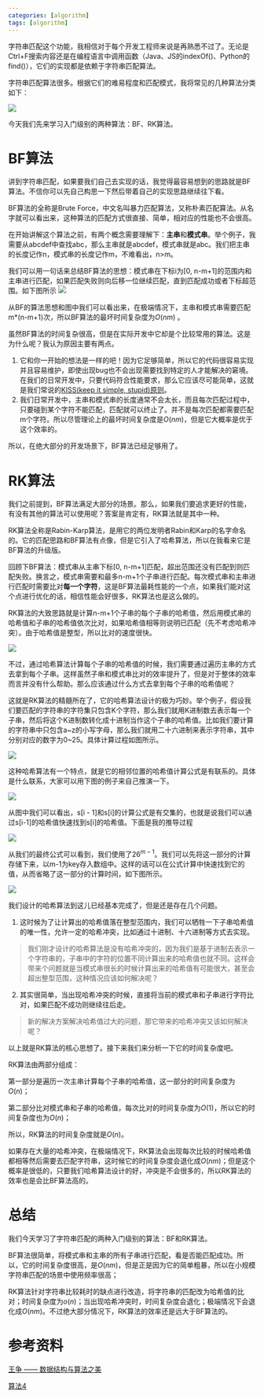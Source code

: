 ```yaml
---
categories: [algorithm]
tags: [algorithm]
---
```


字符串匹配这个功能，我相信对于每个开发工程师来说是再熟悉不过了。无论是Ctrl+F搜索内容还是在编程语言中调用函数（Java、JS的indexOf()、Python的find()），它们的实现都是依赖于字符串匹配算法。

字符串匹配算法很多。根据它们的难易程度和匹配模式，我将常见的几种算法分类如下：

![](https://raw.githubusercontent.com/vinceDa/image-host/main/img/1629740009970-23a8807d-a09f-479c-b48a-2b80ebd8d1a5.png)

今天我们先来学习入门级别的两种算法：BF、RK算法。

# BF算法

讲到字符串匹配，如果要我们自己去实现的话，我觉得最容易想到的思路就是BF算法。不信你可以先自己构思一下然后带着自己的实现思路继续往下看。

BF算法的全称是Brute Force，中文名叫暴力匹配算法，又称朴素匹配算法。从名字就可以看出来，这种算法的匹配方式很直接、简单，相对应的性能也不会很高。

在开始讲解这个算法之前，有两个概念需要理解下：**主串**和**模式串**。举个例子，我需要从abcdef中查找abc，那么主串就是abcdef，模式串就是abc。我们把主串的长度记作n，模式串的长度记作m，不难看出，n>m。

我们可以用一句话来总结BF算法的思想：模式串在下标i为[0, n-m+1]的范围内和主串进行匹配，如果匹配失败则向后移一位继续匹配，直到匹配成功或者下标超范围。如下图所示
![](https://raw.githubusercontent.com/vinceDa/image-host/main/img/1629740017085-78e857a7-832f-43e4-9b7a-ad790fe4f25f.jpeg)


从BF的算法思想和图中我们可以看出来，在极端情况下，主串和模式串需要匹配m*(n-m+1)次，所以BF算法的最坏时间复杂度为$O(nm)$ 。

虽然BF算法的时间复杂很高，但是在实际开发中它却是个比较常用的算法。这是为什么呢？我认为原因主要有两点。

1. 它和你一开始的想法是一样的吧！因为它足够简单，所以它的代码很容易实现并且容易维护，即使出现bug也不会出现需要找到特定的人才能解决的窘境。在我们的日常开发中，只要代码符合性能要求，那么它应该尽可能简单，这就是我们常说的[KISS(keep it simple, stupid)原则](https://baike.baidu.com/item/KISS%E5%8E%9F%E5%88%99/3242383)。
2. 我们日常开发中，主串和模式串的长度通常不会太长，而且每次匹配过程中，只要碰到某个字符不能匹配，匹配就可以终止了。并不是每次匹配都需要匹配m个字符。所以尽管理论上的最坏时间复杂度是$O(nm)$，但是它大概率是优于这个效率的。

所以，在绝大部分的开发场景下，BF算法已经足够用了。

# RK算法

我们之前提到，BF算法满足大部分的场景。那么，如果我们要追求更好的性能，有没有其他的算法可以使用呢？答案是肯定有，RK算法就是其中一种。

RK算法全称是Rabin-Karp算法，是用它的两位发明者Rabin和Karp的名字命名的。它的匹配思路和BF算法有点像，但是它引入了哈希算法，所以在我看来它是BF算法的升级版。

回顾下BF算法：模式串从主串下标[0, n-m+1]匹配，超出范围还没有匹配到则匹配失败。换言之，模式串需要和最多n-m+1个子串进行匹配。每次模式串和主串进行匹配时需要比对**每一个字符**，这是BF算法最耗性能的一个点，如果我们能对这个点进行优化的话，相信性能会好很多，RK算法也是这么做的。

RK算法的大致思路就是计算n-m+1个子串的每个子串的哈希值，然后用模式串的哈希值和子串的哈希值依次比对，如果哈希值相等则说明已匹配（先不考虑哈希冲突）。由于哈希值是整型，所以比对的速度很快。

![](https://raw.githubusercontent.com/vinceDa/image-host/main/img/1629740027748-d4c73eca-01df-4593-844c-fd2e13d43e1b.jpeg)

不过，通过哈希算法计算每个子串的哈希值的时候，我们需要通过遍历主串的方式去拿到每个子串。这样虽然子串和模式串比对的效率提升了，但是对于整体的效率而言并没有什么帮助。那么应该通过什么方式去拿到每个子串的哈希值呢？

这就是RK算法的精髓所在了，它的哈希算法设计的极为巧妙。举个例子，假设我们要匹配的字符串的字符集只包含K个字符，那么我们就用K进制数去表示每一个子串，然后将这个K进制数转化成十进制当作这个子串的哈希值。比如我们要计算的字符串中只包含a~z的小写字母，那么我们就用二十六进制来表示字符串，其中分别对应的数字为0~25。具体计算过程如图所示。

![](https://raw.githubusercontent.com/vinceDa/image-host/main/img/1629740075947-6b17995a-6a3a-4575-88e4-829d64304583.jpeg)


这种哈希算法有一个特点，就是它的相邻位置的哈希值计算公式是有联系的。具体是什么联系，大家可以用下图的例子来自己推演一下。

![](https://raw.githubusercontent.com/vinceDa/image-host/main/img/1629740089588-0c482309-8723-4252-85fa-68109108de57.jpeg)

从图中我们可以看出，s[i - 1]和s[i]的计算公式是有交集的，也就是说我们可以通过s[i-1]的哈希值快速找到s[i]的哈希值。下面是我的推导过程

![](https://raw.githubusercontent.com/vinceDa/image-host/main/img/1629740093031-9ad0d024-4de1-419f-b1c6-714a5b2770f3.jpeg)

从我们的最终公式可以看到，我们使用了$26^{m-1}$。我们可以先将这一部分的计算存储下来，以m-1为key存入数组中。这样的话可以在公式计算中快速找到它的值，从而省略了这一部分的计算时间，如下图所示。

![](https://raw.githubusercontent.com/vinceDa/image-host/main/img/1629740098338-012ef629-0f6d-43d3-95e3-5aa3c55571c3.jpeg)

我们设计的哈希算法到这儿已经基本完成了，但是还是存在几个问题。

1.  这时候为了让计算出的哈希值落在整型范围内，我们可以牺牲一下子串哈希值的唯一性，允许一定的哈希冲突，比如通过十进制、十六进制等方式去实现。 
> 我们刚才设计的哈希算法是没有哈希冲突的，因为我们是基于进制去表示一个字符串的，子串中的字符的位置不同计算出来的哈希值也就不同。这样会带来个问题就是当模式串很长的时候计算出来的哈希值有可能很大，甚至会超出整型范围，这种情况应该如何解决呢？

2.  其实很简单，当出现哈希冲突的时候，直接将当前的模式串和子串进行字符比对，如果匹配不成功则继续往后走。 
> 新的解决方案解决哈希值过大的问题，那它带来的哈希冲突又该如何解决呢？


以上就是RK算法的核心思想了。接下来我们来分析一下它的时间复杂度吧。

RK算法由两部分组成：

第一部分是遍历一次主串计算每个子串的哈希值，这一部分的时间复杂度为$O(n)$；

第二部分比对模式串和子串的哈希值，每次比对的时间复杂度为$O(1)$，所以它的时间复杂度也为$O(n)$；

所以，RK算法的时间复杂度就是$O(n)$。

如果存在大量的哈希冲突，在极端情况下，RK算法会出现每次比较的时候哈希值都相等然后需要去匹配字符串，这时候它的时间复杂度会退化成$O(nm)$；但是这个概率是很低的，只要我们哈希算法设计的好，冲突是不会很多的，所以RK算法的效率也是会比BF算法高的。

# 总结

我们今天学习了字符串匹配的两种入门级别的算法：BF和RK算法。

BF算法很简单，将模式串和主串的所有子串进行匹配，看是否能匹配成功。所以，它的时间复杂度很高，是$O(nm)$，但是正是因为它的简单粗暴，所以在小规模字符串匹配的场景中使用频率很高；

RK算法针对字符串比较耗时的缺点进行改造，将字符串的匹配改为哈希值的比对；时间复杂度为$o(n)$；当出现哈希冲突时，时间复杂度会退化；极端情况下会退化成$O(nm)$。不过绝大部分情况下，RK算法的效率还是远大于BF算法的。

# 参考资料

[王争 —— 数据结构与算法之美](https://time.geekbang.org/column/article/71187)

[算法4](https://item.jd.com/11098789.html)

